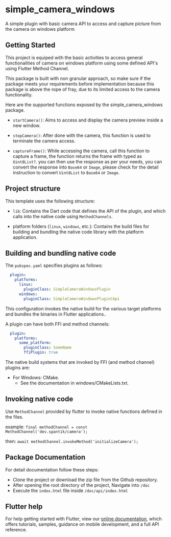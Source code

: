 # simple_camera_windows

A simple plugin with basic camera API to access and capture picture from the camera on windows platform

## Getting Started

This project is equiped with the basic activities to access general functionalities of camera on windows platform using some defined API's using Flutter Method Channel.

This package is built with non granular approach, so make sure if the package meets your requirements before implementation because this package is above the rope of fray, due to its limited access to the camera functionality.

Here are the supported functions exposed by the simple_camera_windows package.

* `startCamera()`: Aims to access and display the camera preview inside a new window.

* `stopCamera()`: After done with the camera, this function is used to terminate the camera access.

* `captureFrame()`: While accessing the camera, call this function to capture a frame, the function returns the frame with typed as `Uint8List?`. you can then use the response as per your needs, you can convert the response into `Base64` or `Image`, please check for the detail instruction to convert `Uint8List` to `Base64` or `Image`.
## Project structure

This template uses the following structure:

* `lib`: Contains the Dart code that defines the API of the plugin, and which
  calls into the native code using `MethodChannels`.

* platform folders (`linux`, `windows`, etc.): Contains the build files
  for building and bundling the native code library with the platform application.

## Building and bundling native code

The `pubspec.yaml` specifies plugins as follows:

```yaml
  plugin:
    platforms:
      linux:
        pluginClass: SimpleCameraWindowsPlugin
      windows:
        pluginClass: SimpleCameraWindowsPluginCApi
```

This configuration invokes the native build for the various target platforms
and bundles the binaries in Flutter applications..

A plugin can have both FFI and method channels:

```yaml
  plugin:
    platforms:
      some_platform:
        pluginClass: SomeName
        ffiPlugin: true
```

The native build systems that are invoked by FFI (and method channel) plugins are:
* For Windows: CMake.
  * See the documentation in windows/CMakeLists.txt.

## Invoking native code

Use `MethodChannel` provided by flutter to invoke native functions defined in the files.

example: 
    `final methodChannel = const MethodChannel('dev.spantik/camera');`

then:
`await methodChannel.invokeMethod('initializeCamera');`

## Package Documentation

For detail documentation follow these steps:
 - Clone the project or download the zip file from the Github repository.
 - After opening the root directory of the project, Navigate into `/doc`
 - Execute the `index.html` file inside `/doc/api/index.html`

## Flutter help

For help getting started with Flutter, view our
[online documentation](https://flutter.dev/docs), which offers tutorials,
samples, guidance on mobile development, and a full API reference.

